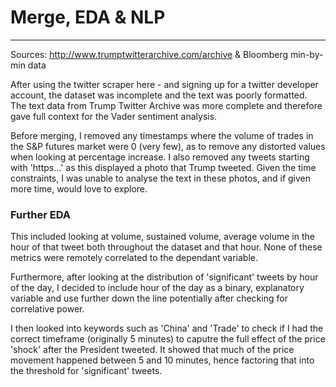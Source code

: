 # Merge, EDA & NLP

---

Sources: http://www.trumptwitterarchive.com/archive & Bloomberg min-by-min data

After using the twitter scraper here - and signing up for a twitter developer account, the dataset was incomplete and the text was poorly formatted. The text data from Trump Twitter Archive was more complete and therefore gave full context for the Vader sentiment analysis.

Before merging, I removed any timestamps where the volume of trades in the S&P futures market were 0 (very few), as to remove any distorted values when looking at percentage increase. I also removed any tweets starting with 'https...' as this displayed a photo that Trump tweeted. Given the time constraints, I was unable to analyse the text in these photos, and if given more time, would love to explore.


### Further EDA

This included looking at volume, sustained volume, average volume in the hour of that tweet both throughout the dataset and that hour. None of these metrics were remotely correlated to the dependant variable. 

Furthermore, after looking at the distribution of 'significant' tweets by hour of the day, I decided to include hour of the day as a binary, explanatory variable and use further down the line potentially after checking for correlative power.

I then looked into keywords such as 'China' and 'Trade' to check if I had the correct timeframe (originally 5 minutes) to caputre the full effect of the price 'shock' after the President tweeted. It showed that much of the price movement happened between 5 and 10 minutes, hence factoring that into the threshold for 'significant' tweets.
